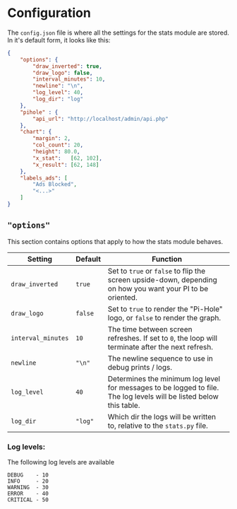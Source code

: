 # Configuration

The `config.json` file is where all the settings for the stats module are stored.
In it's default form, it looks like this:

```json
{
    "options": {
        "draw_inverted": true,
        "draw_logo": false,
        "interval_minutes": 10,
        "newline": "\n",
        "log_level": 40,
        "log_dir": "log"
    },
    "pihole" : {
        "api_url": "http://localhost/admin/api.php"
    },
    "chart": {
        "margin": 2,
        "col_count": 20,
        "height": 80.0,
        "x_stat":   [62, 102],
        "x_result": [62, 148]
    },
    "labels_ads": [
        "Ads Blocked",
        "<...>"
    ]
}
```

## `"options"`
This section contains options that apply to how the stats module behaves.

| Setting     | Default | Function |
|-------------|---------|----------|
| `draw_inverted`    | `true`  | Set to `true` or `false` to flip the screen upside-down, depending on how you want your PI to be oriented. |
| `draw_logo`        | `false` | Set to `true` to render the "Pi-Hole" logo, or `false` to render the graph. |
| `interval_minutes` | `10`    | The time between screen refreshes. If set to `0`, the loop will terminate after the next refresh. |
| `newline`          | `"\n"`  | The newline sequence to use in debug prints / logs. |
| `log_level`        | `40`    | Determines the minimum log level for messages to be logged to file. The log levels will be listed below this table. |
| `log_dir`          | `"log"` | Which dir the logs will be written to, relative to the `stats.py` file. |

### Log levels:
The following log levels are available
```
DEBUG    - 10
INFO     - 20
WARNING  - 30
ERROR    - 40
CRITICAL - 50
```
